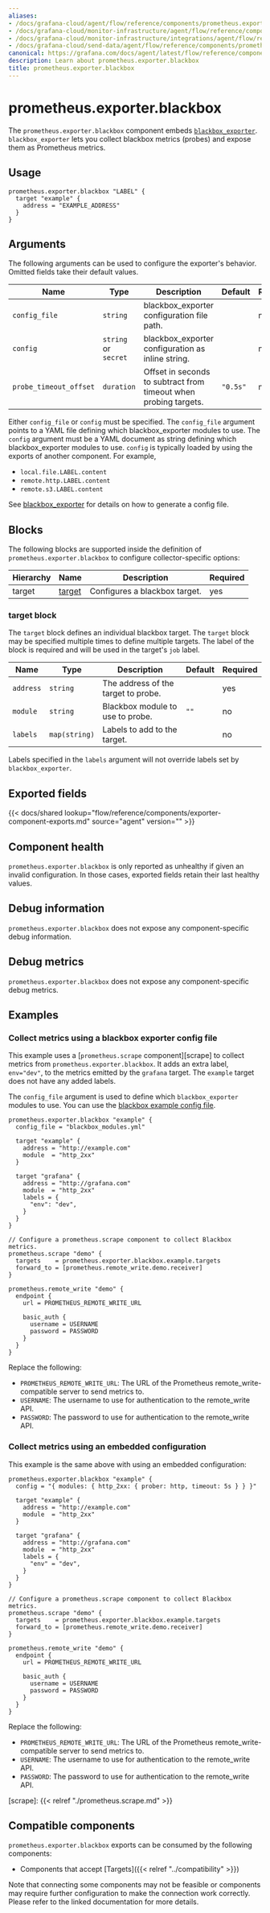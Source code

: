 ```yaml
---
aliases:
- /docs/grafana-cloud/agent/flow/reference/components/prometheus.exporter.blackbox/
- /docs/grafana-cloud/monitor-infrastructure/agent/flow/reference/components/prometheus.exporter.blackbox/
- /docs/grafana-cloud/monitor-infrastructure/integrations/agent/flow/reference/components/prometheus.exporter.blackbox/
- /docs/grafana-cloud/send-data/agent/flow/reference/components/prometheus.exporter.blackbox/
canonical: https://grafana.com/docs/agent/latest/flow/reference/components/prometheus.exporter.blackbox/
description: Learn about prometheus.exporter.blackbox
title: prometheus.exporter.blackbox
---
```


# prometheus.exporter.blackbox

The `prometheus.exporter.blackbox` component embeds
[`blackbox_exporter`](https://github.com/prometheus/blackbox_exporter). `blackbox_exporter` lets you collect blackbox metrics (probes) and expose them as Prometheus metrics.

## Usage

```river
prometheus.exporter.blackbox "LABEL" {
  target "example" {
    address = "EXAMPLE_ADDRESS"
  }
}
```

## Arguments

The following arguments can be used to configure the exporter's behavior.
Omitted fields take their default values.

| Name                   | Type                 | Description                                                      | Default  | Required |
| ---------------------- | -------------------- | ---------------------------------------------------------------- | -------- | -------- |
| `config_file`          | `string`             | blackbox_exporter configuration file path.                       |          | no       |
| `config`               | `string` or `secret` | blackbox_exporter configuration as inline string.                |          | no       |
| `probe_timeout_offset` | `duration`           | Offset in seconds to subtract from timeout when probing targets. | `"0.5s"` | no       |

Either `config_file` or `config` must be specified.
The `config_file` argument points to a YAML file defining which blackbox_exporter modules to use.
The `config` argument must be a YAML document as string defining which blackbox_exporter modules to use.
`config` is typically loaded by using the exports of another component. For example,

- `local.file.LABEL.content`
- `remote.http.LABEL.content`
- `remote.s3.LABEL.content`

See [blackbox_exporter](https://github.com/prometheus/blackbox_exporter/blob/master/example.yml) for details on how to generate a config file.

## Blocks

The following blocks are supported inside the definition of
`prometheus.exporter.blackbox` to configure collector-specific options:

| Hierarchy | Name       | Description                   | Required |
| --------- | ---------- | ----------------------------- | -------- |
| target    | [target][] | Configures a blackbox target. | yes      |

[target]: #target-block

### target block

The `target` block defines an individual blackbox target.
The `target` block may be specified multiple times to define multiple targets. The label of the block is required and will be used in the target's `job` label.

| Name      | Type             | Description                         | Default | Required |
| --------- | ---------------- | ----------------------------------- | ------- | -------- |
| `address` | `string`         | The address of the target to probe. |         | yes      |
| `module`  | `string`         | Blackbox module to use to probe.    | `""`    | no       |
| `labels`  | `map(string)`    | Labels to add to the target.        |         | no       |

Labels specified in the `labels` argument will not override labels set by `blackbox_exporter`.

## Exported fields

{{< docs/shared lookup="flow/reference/components/exporter-component-exports.md" source="agent" version="<AGENT VERSION>" >}}

## Component health

`prometheus.exporter.blackbox` is only reported as unhealthy if given
an invalid configuration. In those cases, exported fields retain their last
healthy values.

## Debug information

`prometheus.exporter.blackbox` does not expose any component-specific
debug information.

## Debug metrics

`prometheus.exporter.blackbox` does not expose any component-specific
debug metrics.

## Examples

### Collect metrics using a blackbox exporter config file

This example uses a [`prometheus.scrape` component][scrape] to collect metrics
from `prometheus.exporter.blackbox`. It adds an extra label, `env="dev"`, to the metrics emitted by the `grafana` target. The `example` target does not have any added labels. 

The `config_file` argument is used to define which `blackbox_exporter` modules to use. You can use the [blackbox example config file](https://github.com/prometheus/blackbox_exporter/blob/master/example.yml).

```river
prometheus.exporter.blackbox "example" {
  config_file = "blackbox_modules.yml"

  target "example" {
    address = "http://example.com"
    module  = "http_2xx"
  }

  target "grafana" {
    address = "http://grafana.com"
    module  = "http_2xx"
    labels = {
      "env": "dev",
    }
  }
}

// Configure a prometheus.scrape component to collect Blackbox metrics.
prometheus.scrape "demo" {
  targets    = prometheus.exporter.blackbox.example.targets
  forward_to = [prometheus.remote_write.demo.receiver]
}

prometheus.remote_write "demo" {
  endpoint {
    url = PROMETHEUS_REMOTE_WRITE_URL

    basic_auth {
      username = USERNAME
      password = PASSWORD
    }
  }
}
```

Replace the following:

- `PROMETHEUS_REMOTE_WRITE_URL`: The URL of the Prometheus remote_write-compatible server to send metrics to.
- `USERNAME`: The username to use for authentication to the remote_write API.
- `PASSWORD`: The password to use for authentication to the remote_write API.

### Collect metrics using an embedded configuration

This example is the same above with using an embedded configuration:

```river
prometheus.exporter.blackbox "example" {
  config = "{ modules: { http_2xx: { prober: http, timeout: 5s } } }"

  target "example" {
    address = "http://example.com"
    module  = "http_2xx"
  }

  target "grafana" {
    address = "http://grafana.com"
    module  = "http_2xx"
    labels = {
      "env" = "dev",
    }
  }
}

// Configure a prometheus.scrape component to collect Blackbox metrics.
prometheus.scrape "demo" {
  targets    = prometheus.exporter.blackbox.example.targets
  forward_to = [prometheus.remote_write.demo.receiver]
}

prometheus.remote_write "demo" {
  endpoint {
    url = PROMETHEUS_REMOTE_WRITE_URL

    basic_auth {
      username = USERNAME
      password = PASSWORD
    }
  }
}
```

Replace the following:

- `PROMETHEUS_REMOTE_WRITE_URL`: The URL of the Prometheus remote_write-compatible server to send metrics to.
- `USERNAME`: The username to use for authentication to the remote_write API.
- `PASSWORD`: The password to use for authentication to the remote_write API.


[scrape]: {{< relref "./prometheus.scrape.md" >}}

<!-- START GENERATED COMPATIBLE COMPONENTS -->

## Compatible components

`prometheus.exporter.blackbox` exports can be consumed by the following components:

- Components that accept [Targets]({{< relref "../compatibility" >}})

Note that connecting some components may not be feasible or components may require further configuration to make the connection work correctly. Please refer to the linked documentation for more details.


<!-- END GENERATED COMPATIBLE COMPONENTS -->

